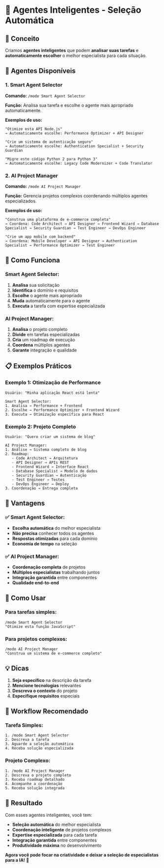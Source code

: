 # 🧠 Agentes Inteligentes - Seleção Automática

## 🎯 **Conceito**

Criamos **agentes inteligentes** que podem **analisar suas tarefas** e **automaticamente escolher** o melhor especialista para cada situação.

## 🚀 **Agentes Disponíveis**

### **1. Smart Agent Selector**
**Comando:** `/mode Smart Agent Selector`

**Função:** Analisa sua tarefa e escolhe o agente mais apropriado automaticamente.

**Exemplos de uso:**
```
"Otimize esta API Node.js"
→ Automaticamente escolhe: Performance Optimizer + API Designer

"Crie um sistema de autenticação seguro"
→ Automaticamente escolhe: Authentication Specialist + Security Guardian

"Migre este código Python 2 para Python 3"
→ Automaticamente escolhe: Legacy Code Modernizer + Code Translator
```

### **2. AI Project Manager**
**Comando:** `/mode AI Project Manager`

**Função:** Gerencia projetos complexos coordenando múltiplos agentes especializados.

**Exemplos de uso:**
```
"Construa uma plataforma de e-commerce completa"
→ Coordena: Code Architect → API Designer → Frontend Wizard → Database Specialist → Security Guardian → Test Engineer → DevOps Engineer

"Crie um app mobile com backend"
→ Coordena: Mobile Developer → API Designer → Authentication Specialist → Performance Optimizer → Test Engineer
```

## 🎯 **Como Funciona**

### **Smart Agent Selector:**
1. **Analisa** sua solicitação
2. **Identifica** o domínio e requisitos
3. **Escolhe** o agente mais apropriado
4. **Muda** automaticamente para o agente
5. **Executa** a tarefa com expertise especializada

### **AI Project Manager:**
1. **Analisa** o projeto completo
2. **Divide** em tarefas especializadas
3. **Cria** um roadmap de execução
4. **Coordena** múltiplos agentes
5. **Garante** integração e qualidade

## 📋 **Exemplos Práticos**

### **Exemplo 1: Otimização de Performance**
```
Usuário: "Minha aplicação React está lenta"

Smart Agent Selector:
1. Analisa → Performance + Frontend
2. Escolhe → Performance Optimizer + Frontend Wizard
3. Executa → Otimização específica para React
```

### **Exemplo 2: Projeto Completo**
```
Usuário: "Quero criar um sistema de blog"

AI Project Manager:
1. Análise → Sistema completo de blog
2. Roadmap:
   - Code Architect → Arquitetura
   - API Designer → APIs REST
   - Frontend Wizard → Interface React
   - Database Specialist → Modelo de dados
   - Security Guardian → Autenticação
   - Test Engineer → Testes
   - DevOps Engineer → Deploy
3. Coordenação → Entrega completa
```

## 🎯 **Vantagens**

### **✅ Smart Agent Selector:**
- **Escolha automática** do melhor especialista
- **Não precisa** conhecer todos os agentes
- **Respostas otimizadas** para cada domínio
- **Economia de tempo** na seleção

### **✅ AI Project Manager:**
- **Coordenação completa** de projetos
- **Múltiplos especialistas** trabalhando juntos
- **Integração garantida** entre componentes
- **Qualidade end-to-end**

## 🚀 **Como Usar**

### **Para tarefas simples:**
```
/mode Smart Agent Selector
"Otimize esta função JavaScript"
```

### **Para projetos complexos:**
```
/mode AI Project Manager
"Construa um sistema de e-commerce completo"
```

## 💡 **Dicas**

1. **Seja específico** na descrição da tarefa
2. **Mencione tecnologias** relevantes
3. **Descreva o contexto** do projeto
4. **Especifique requisitos** especiais

## 🔄 **Workflow Recomendado**

### **Tarefa Simples:**
```
1. /mode Smart Agent Selector
2. Descreva a tarefa
3. Aguarde a seleção automática
4. Receba solução especializada
```

### **Projeto Complexo:**
```
1. /mode AI Project Manager
2. Descreva o projeto completo
3. Receba roadmap detalhado
4. Acompanhe a coordenação
5. Receba solução integrada
```

## 🎉 **Resultado**

Com esses agentes inteligentes, você tem:
- **Seleção automática** do melhor especialista
- **Coordenação inteligente** de projetos complexos
- **Expertise especializada** para cada tarefa
- **Integração garantida** entre componentes
- **Produtividade máxima** no desenvolvimento

**Agora você pode focar na criatividade e deixar a seleção de especialistas para a IA!** 🚀
